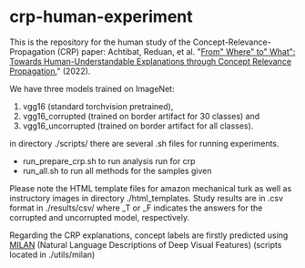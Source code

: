 # crp-human-experiment

This is the repository for the human study of the Concept-Relevance-Propagation (CRP) paper:
Achtibat, Reduan, et al. "[From" Where" to" What": Towards Human-Understandable Explanations through Concept Relevance Propagation.](https://arxiv.org/pdf/2206.03208)" (2022).

We have three models trained on ImageNet: 
1. vgg16 (standard torchvision pretrained),
2. vgg16_corrupted (trained on border artifact for 30 classes) and
3. vgg16_uncorrupted (trained on border artifact for all classes).

in directory ./scripts/ there are several .sh files for running experiments.
- run_prepare_crp.sh to run analysis run for crp
- run_all.sh to run all methods for the samples given

Please note the HTML template files for amazon mechanical turk as well as instructory images in directory ./html_templates. 
Study results are in .csv format in ./results/csv/ where _T or _F indicates the answers for the corrupted and uncorrupted model, respectively.

Regarding the CRP explanations,
concept labels are firstly predicted using [MILAN](https://github.com/evandez/neuron-descriptions) (Natural Language Descriptions of Deep Visual Features) (scripts located in ./utils/milan)